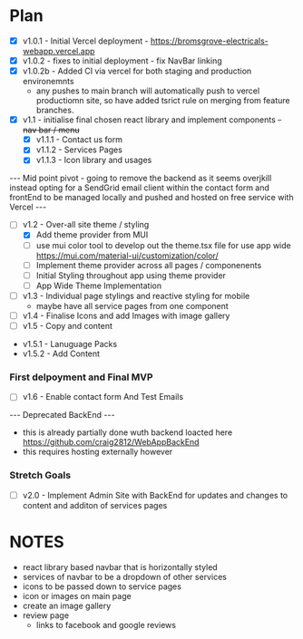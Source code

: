# Plan 

- [x] v1.0.1 - Initial Vercel deployment - https://bromsgrove-electricals-webapp.vercel.app
- [x] v1.0.2 - fixes to initial deployment - fix NavBar linking
- [x] v1.0.2b - Added CI via vercel for both staging and production environemnts 
  - any pushes to main branch will automatically push to vercel productiomn site, so have added tsrict rule on merging from feature branches. 
- [x] v1.1 - initialise final chosen react library and implement components 
  ~~- nav bar / menu~~ 
    - [x] v1.1.1 - Contact us form 
    - [x] v1.1.2 - Services Pages
    - [x] v1.1.3 - Icon library and usages
    
--- Mid point pivot - going to remove the backend as it seems overjkill instead opting for a SendGrid email client within the contact form and frontEnd to be managed locally and pushed and hosted on free service with Vercel --- 


- [ ] v1.2 - Over-all site theme / styling 
  - [x] Add theme provider from MUI
  - [ ] use mui color tool to develop out the theme.tsx file for use app wide https://mui.com/material-ui/customization/color/
  - [ ] Implement theme provider across all pages / componenents 
  - [ ] Initial Styling throughout app using theme provider
  - [ ] App Wide Theme Implementation
- [ ] v1.3 - Individual page stylings and reactive styling for mobile
  - maybe have all service pages from one component
- [ ] v1.4 - Finalise Icons and add Images with image gallery
- [ ] v1.5 - Copy and content 
 - v1.5.1 - Lanuguage Packs 
 - v1.5.2 - Add Content 

### First delpoyment and Final MVP
- [ ] v1.6 - Enable contact form And Test Emails 


--- Deprecated BackEnd --- 
 - this is already partially done wuth backend loacted here https://github.com/craig2812/WebAppBackEnd
 - this requires hosting externally however

### Stretch Goals 
- [ ] v2.0 - Implement Admin Site with BackEnd for updates and changes to content and additon of services pages 

# NOTES 
- react library based navbar that is horizontally styled 
- services of navbar to be a dropdown of other services
- icons to be passed down to service pages 
- icon or images on main page 
- create an image gallery
- review page 
  - links to facebook and google reviews
